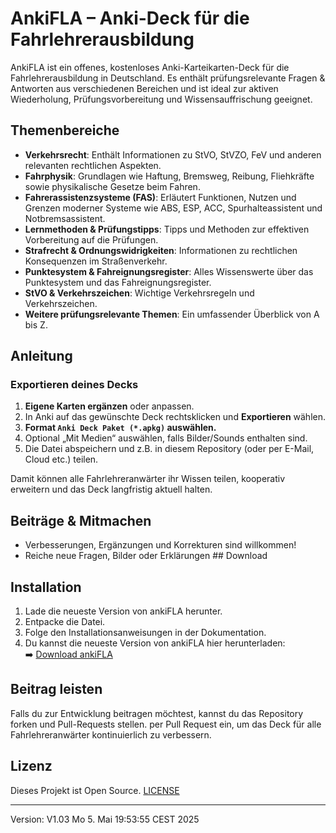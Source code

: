 # AnkiFLA – Anki-Deck für die Fahrlehrerausbildung

AnkiFLA ist ein offenes, kostenloses Anki-Karteikarten-Deck für die Fahrlehrerausbildung in Deutschland. Es enthält prüfungsrelevante Fragen & Antworten aus verschiedenen Bereichen und ist ideal zur aktiven Wiederholung, Prüfungsvorbereitung und Wissensauffrischung geeignet.

## Themenbereiche

- **Verkehrsrecht**: Enthält Informationen zu StVO, StVZO, FeV und anderen relevanten rechtlichen Aspekten.
- **Fahrphysik**: Grundlagen wie Haftung, Bremsweg, Reibung, Fliehkräfte sowie physikalische Gesetze beim Fahren.
- **Fahrerassistenzsysteme (FAS)**: Erläutert Funktionen, Nutzen und Grenzen moderner Systeme wie ABS, ESP, ACC, Spurhalteassistent und Notbremsassistent.
- **Lernmethoden & Prüfungstipps**: Tipps und Methoden zur effektiven Vorbereitung auf die Prüfungen.
- **Strafrecht & Ordnungswidrigkeiten**: Informationen zu rechtlichen Konsequenzen im Straßenverkehr.
- **Punktesystem & Fahreignungsregister**: Alles Wissenswerte über das Punktesystem und das Fahreignungsregister.
- **StVO & Verkehrszeichen**: Wichtige Verkehrsregeln und Verkehrszeichen.
- **Weitere prüfungsrelevante Themen**: Ein umfassender Überblick von A bis Z.

## Anleitung

### Exportieren deines Decks

1. **Eigene Karten ergänzen** oder anpassen.
2. In Anki auf das gewünschte Deck rechtsklicken und **Exportieren** wählen.
3. **Format `Anki Deck Paket (*.apkg)` auswählen.**
4. Optional „Mit Medien“ auswählen, falls Bilder/Sounds enthalten sind.
5. Die Datei abspeichern und z.B. in diesem Repository (oder per E-Mail, Cloud etc.) teilen.

Damit können alle Fahrlehreranwärter ihr Wissen teilen, kooperativ erweitern und das Deck langfristig aktuell halten.

## Beiträge & Mitmachen

- Verbesserungen, Ergänzungen und Korrekturen sind willkommen!
- Reiche neue Fragen, Bilder oder Erklärungen ## Download

## Installation

1. Lade die neueste Version von ankiFLA herunter.
2. Entpacke die Datei.
3. Folge den Installationsanweisungen in der Dokumentation.
4. Du kannst die neueste Version von ankiFLA hier herunterladen:  
➡️ [Download ankiFLA](https://github.com/Tuxplayers/ankiFLA/releases)

## Beitrag leisten

Falls du zur Entwicklung beitragen möchtest, kannst du das Repository forken und Pull-Requests stellen.
per Pull Request ein, um das Deck für alle Fahrlehreranwärter kontinuierlich zu verbessern.

## Lizenz

Dieses Projekt ist Open Source. 
[LICENSE](https://github.com/Tuxplayers/ankiFLA/wiki/License-MIT)

---

Version: V1.03
Mo 5. Mai 19:53:55 CEST 2025



